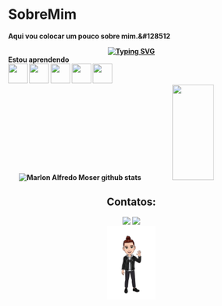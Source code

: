 # SobreMim
<b>Aqui vou colocar um pouco sobre mim.<b>&#128512<br>


<div align = "center">
<a href="https://git.io/typing-svg"><img src="https://readme-typing-svg.herokuapp.com?font=Fira+Code&pause=1000&center=true&vCenter=true&width=435&lines=Welcome!;My+name+is+Marlon+Alfredo+Moser.;I'm+a+JAVA+student." alt="Typing SVG" /></a>
</div>
<b>Estou aprendendo</b><meta charset="1F913"><br>
<div>
<img loading="lazy" src="https://cdn.jsdelivr.net/gh/devicons/devicon/icons/java/java-original.svg" width="40" height="40"/>
<img loading="lazy" src="https://logodownload.org/wp-content/uploads/2016/10/html5-logo.png" width="40" height="40"/>
<img loading="lazy" src="https://logospng.org/download/css-3/logo-css-3-2048.png" width="40" height="40"/>
<img loading="lazy" src="https://logodownload.org/wp-content/uploads/2022/04/javascript-logo-1.png" width="40" height="40"/>
<img loading="lazy" src="https://logowik.com/content/uploads/images/media-assembly7210.jpg" width="40" height="40"/>
</div>


<div align="center">  
  <img width="49%" height="195px" src="https://github-readme-stats.vercel.app/api?username=MarlonMoser&show_icons=true&count_private=true&hide_border=true&title_color=ffffff&icon_color=01C231&text_color=f6f5f4&bg_color=0d1117" alt="Marlon Alfredo Moser github stats" /> 
  <img width="41%" height="195px" src="https://github-readme-stats.vercel.app/api/top-langs/?username=MarlonMoser&layout=compact&hide_border=true&title_color=ffffff&text_color=f6f5f4&bg_color=0d1117" />


## Contatos:
<div>
<a href="https://www.instagram.com/marlonamoser/" target="_blank"><img loading="lazy" src="https://img.shields.io/badge/-Instagram-%23E4405F?style=for-the-badge&logo=instagram&logoColor=white" target="_blank"></a>
<a href = "marlonamoser@hotmail.com"><img loading="lazy" src="https://img.shields.io/badge/Gmail-D14836?style=for-the-badge&logo=gmail&logoColor=white" target="_blank"></a>
</div>

<img src= "./Marlon.png" height="150">